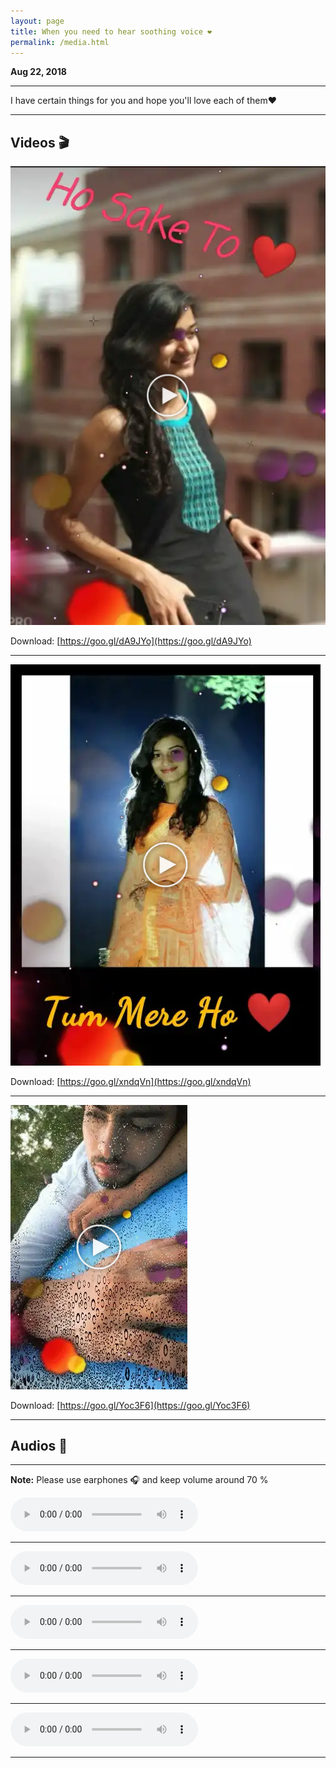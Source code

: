 ```yaml
---
layout: page
title: When you need to hear soothing voice ❤
permalink: /media.html
--- 
```


**Aug 22, 2018**

---

I have certain things for you and hope you'll love each of them❤ 


---

## Videos 🎬


[![Click to Play](../uploads/user/video.jpg)](../uploads/music/chamki.mp4)

Download: [https://goo.gl/dA9JYo](https://goo.gl/dA9JYo)

---

[![Click to Play](../uploads/user/video1.jpg)](../uploads/music/chamki1.mp4)

Download: [https://goo.gl/xndqVn](https://goo.gl/xndqVn)

---

[![Click to Play](../uploads/user/video4.jpg)](../uploads/music/chamki4.mp4)

Download: [https://goo.gl/Yoc3F6](https://goo.gl/Yoc3F6)


---

## Audios 🎤

---

**Note:** Please use earphones 🎧 and keep volume around 70 %



<audio controls>
  <source src="../uploads/music/audio2.mp3" type="audio/mpeg">
  
Your browser does not support the `audio` element. Here is download <a href="../uploads/music/audio2.mp3">link to the audio</a> instead. 

</audio>

---

<audio controls>
  <source src="../uploads/music/mujhe-yaad-hai.mp3" type="audio/mpeg">
  
Your browser does not support the `audio` element. Here is download <a href="../uploads/music/mujhe-yaad-hai.mp3">link to the audio</a> instead. 

</audio>

---

<audio controls>
  <source src="../uploads/music/audio3.mp3" type="audio/mpeg">
  
Your browser does not support the `audio` element. Here is download <a href="../uploads/music/audio3.mp3">link to the audio</a> instead. 

</audio>

---


<audio controls>
  <source src="../uploads/music/audio4.mp3" type="audio/mpeg">
  
Your browser does not support the `audio` element. Here is download <a href="../uploads/music/audio4.mp3">link to the audio</a> instead. 

</audio>

---

<audio controls>
  <source src="../uploads/music/audio1.mp3" type="audio/mpeg">
  
Your browser does not support the `audio` element. Here is download <a href="../uploads/music/audio1.mp3">link to the audio</a> instead. 

</audio>

---
